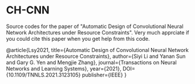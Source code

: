 # CH-CNN
Source codes for the paper of "Automatic Design of Convolutional Neural Network Architectures under Resource Constraints". Very much apprciate if you could cite this paper when you get help from this code.

@article{Lsy2021,
title={Automatic Design of Convolutional Neural Network Architectures under Resource Constraints},
author={Siyi Li and Yanan Sun and Gary G. Yen and Mengjie Zhang},
journal={Transactions on Neural Networks and Learning Systems},
year={2021},
DOI={10.1109/TNNLS.2021.3123105}
publisher={IEEE}
}

